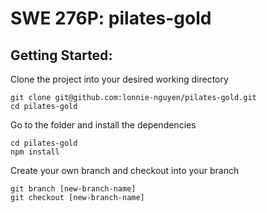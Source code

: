 # SWE 276P: pilates-gold

## **Getting Started**:

Clone the project into your desired working directory
``` 
git clone git@github.com:lonnie-nguyen/pilates-gold.git
cd pilates-gold
```

Go to the folder and install the dependencies
```
cd pilates-gold
npm install
```

Create your own branch and checkout into your branch
```
git branch [new-branch-name]
git checkout [new-branch-name]
```

